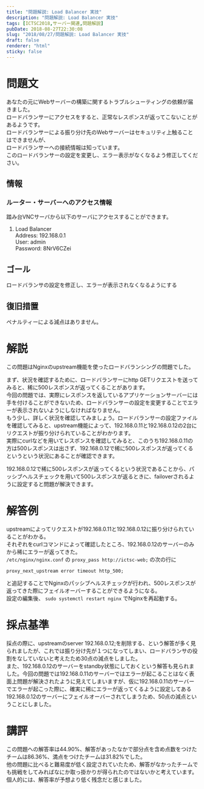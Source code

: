 ```yaml
---
title: "問題解説: Load Balancer 実技"
description: "問題解説: Load Balancer 実技"
tags: [ICTSC2018,サーバー関連,問題解説]
pubDate: 2018-08-27T22:30:08
slug: "2018/08/27/問題解説: Load Balancer 実技"
draft: false
renderer: "html"
sticky: false
---
```


<h1>問題文</h1>
<p>あなたの元にWebサーバーの構築に関するトラブルシューティングの依頼が届きました。<br />
ロードバランサーにアクセスをすると、正常なレスポンスが返ってこないことがあるようです。<br />
ロードバランサーによる振り分け先のWebサーバーはセキュリティ上触ることはできませんが、<br />
ロードバランサーへの接続情報は知っています。<br />
このロードバランサーの設定を変更し、エラー表示がなくなるよう修正してください。</p>
<h2>情報</h2>
<h3>ルーター・サーバーへのアクセス情報</h3>
<p>踏み台VNCサーバから以下のサーバにアクセスすることができます。</p>
<ol>
<li>Load Balancer<br />
Address: 192.168.0.1<br />
User: admin<br />
Password: 8NrV6CZei</li>
</ol>
<h2>ゴール</h2>
<p>ロードバランサの設定を修正し、エラーが表示されなくなるようにする</p>
<h2>復旧措置</h2>
<p>ペナルティーによる減点はありません。</p>
<h1>解説</h1>
<p>この問題はNginxのupstream機能を使ったロードバランシングの問題でした。</p>
<p>まず、状況を確認するために、ロードバランサーにhttp GETリクエストを送ってみると、稀に500レスポンスが返ってくることがあります。<br />
今回の問題では、実際にレスポンスを返しているアプリケーションサーバーには手を付けることができないため、ロードバランサーの設定を変更することでエラーが表示されないようにしなければなりません。<br />
もう少し、詳しく状況を確認してみましょう。ロードバランサーの設定ファイルを確認してみると、upstream機能によって、192.168.0.11と192.168.0.12の2台にリクエストが振り分けられていることがわかります。<br />
実際にcurlなどを用いてレスポンスを確認してみると、このうち192.168.0.11の方は500レスポンスは出さず、192.168.0.12で稀に500レスポンスが返ってくるというという状況にあることが確認できます。</p>
<p>192.168.0.12で稀に500レスポンスが返ってくるという状況であることから、パッシブヘルスチェックを用いて500レスポンスが返るときに、failoverされるように設定すると問題が解決できます。</p>
<h1>解答例</h1>
<p>upstreamによってリクエストが192.168.0.11と192.168.0.12に振り分けられていることがわかる。<br />
それぞれをcurlコマンドによって確認したところ、192.168.0.12のサーバーのみから稀にエラーが返ってきた。<br />
<code>/etc/nginx/nginx.conf</code> の <code>proxy_pass http://ictsc-web;</code> の次の行に</p>
<pre class="brush: plain; title: ; title: ; notranslate" title=""><code>proxy_next_upstream error timeout http_500;</code></pre>
<p>と追記することでNginxのパッシブヘルスチェックが行われ、500レスポンスが返ってきた際にフェイルオーバーすることができるようになる。<br />
設定の編集後、 <code>sudo systemctl restart nginx</code> でNginxを再起動する。</p>
<h1>採点基準</h1>
<p>採点の際に、upstreamのserver 192.168.0.12;を削除する、という解答が多く見られましたが、これでは振り分け先が１つになってしまい、ロードバランサの役割をなしていないと考えたため30点の減点をしました。<br />
また、192.168.0.12のサーバーをstandby状態にしておくという解答も見られました。今回の問題では192.168.0.11のサーバーではエラーが起こることはなく表面上問題が解決されたように見えてしまいますが、仮に192.168.0.11のサーバーでエラーが起こった際に、確実に稀にエラーが返ってくるように設定してある　192.168.0.12のサーバーにフェイルオーバーされてしまうため、50点の減点ということにしました。</p>
<h1>講評</h1>
<p>この問題への解答率は44.90%、解答があったなかで部分点を含め点数をつけたチームは86.36%、満点をつけたチームは31.82%でした。<br />
他の問題に比べると難易度が低く設定されていたため、解答がなかったチームでも挑戦をしてみればなにか取っ掛かりが得られたのではないかと考えています。個人的には、解答率が予想より低く残念だと感じました。</p>
